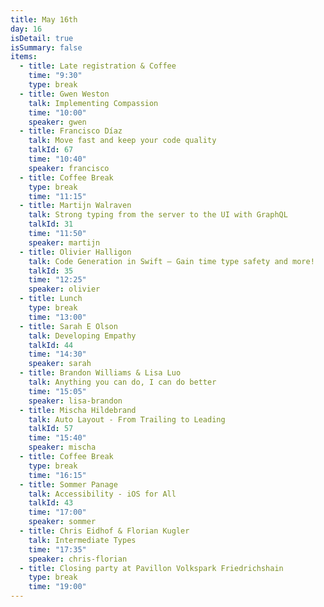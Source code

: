 ```yaml
---
title: May 16th
day: 16
isDetail: true
isSummary: false
items:
  - title: Late registration & Coffee
    time: "9:30"
    type: break
  - title: Gwen Weston 
    talk: Implementing Compassion
    time: "10:00"
    speaker: gwen
  - title: Francisco Díaz 
    talk: Move fast and keep your code quality
    talkId: 67
    time: "10:40"
    speaker: francisco
  - title: Coffee Break
    type: break
    time: "11:15"
  - title: Martijn Walraven
    talk: Strong typing from the server to the UI with GraphQL
    talkId: 31
    time: "11:50"
    speaker: martijn
  - title: Olivier Halligon
    talk: Code Generation in Swift — Gain time type safety and more!
    talkId: 35
    time: "12:25"
    speaker: olivier
  - title: Lunch
    type: break
    time: "13:00"
  - title: Sarah E Olson
    talk: Developing Empathy
    talkId: 44
    time: "14:30"
    speaker: sarah
  - title: Brandon Williams & Lisa Luo
    talk: Anything you can do, I can do better
    time: "15:05"
    speaker: lisa-brandon
  - title: Mischa Hildebrand 
    talk: Auto Layout - From Trailing to Leading
    talkId: 57
    time: "15:40"
    speaker: mischa
  - title: Coffee Break
    type: break
    time: "16:15"
  - title: Sommer Panage
    talk: Accessibility - iOS for All
    talkId: 43
    time: "17:00"
    speaker: sommer
  - title: Chris Eidhof & Florian Kugler
    talk: Intermediate Types
    time: "17:35"
    speaker: chris-florian
  - title: Closing party at Pavillon Volkspark Friedrichshain
    type: break
    time: "19:00"
---
```


